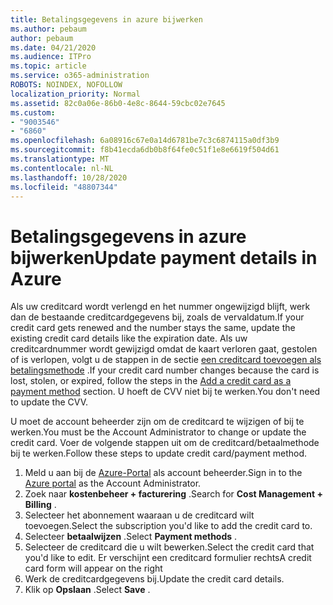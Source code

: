 ```yaml
---
title: Betalingsgegevens in azure bijwerken
ms.author: pebaum
author: pebaum
ms.date: 04/21/2020
ms.audience: ITPro
ms.topic: article
ms.service: o365-administration
ROBOTS: NOINDEX, NOFOLLOW
localization_priority: Normal
ms.assetid: 82c0a06e-86b0-4e8c-8644-59cbc02e7645
ms.custom:
- "9003546"
- "6860"
ms.openlocfilehash: 6a08916c67e0a14d6781be7c3c6874115a0df3b9
ms.sourcegitcommit: f8b41ecda6db0b8f64fe0c51f1e8e6619f504d61
ms.translationtype: MT
ms.contentlocale: nl-NL
ms.lasthandoff: 10/28/2020
ms.locfileid: "48807344"
---
```

# <a name="update-payment-details-in-azure"></a><span data-ttu-id="1cd4f-102">Betalingsgegevens in azure bijwerken</span><span class="sxs-lookup"><span data-stu-id="1cd4f-102">Update payment details in Azure</span></span>

<span data-ttu-id="1cd4f-103">Als uw creditcard wordt verlengd en het nummer ongewijzigd blijft, werk dan de bestaande creditcardgegevens bij, zoals de vervaldatum.</span><span class="sxs-lookup"><span data-stu-id="1cd4f-103">If your credit card gets renewed and the number stays the same, update the existing credit card details like the expiration date.</span></span> <span data-ttu-id="1cd4f-104">Als uw creditcardnummer wordt gewijzigd omdat de kaart verloren gaat, gestolen of is verlopen, volgt u de stappen in de sectie [een creditcard toevoegen als betalingsmethode](https://docs.microsoft.com/azure/cost-management-billing/manage/change-credit-card?WT.mc_id=Portal-Microsoft_Azure_Support#addcard) .</span><span class="sxs-lookup"><span data-stu-id="1cd4f-104">If your credit card number changes because the card is lost, stolen, or expired, follow the steps in the [Add a credit card as a payment method](https://docs.microsoft.com/azure/cost-management-billing/manage/change-credit-card?WT.mc_id=Portal-Microsoft_Azure_Support#addcard) section.</span></span> <span data-ttu-id="1cd4f-105">U hoeft de CVV niet bij te werken.</span><span class="sxs-lookup"><span data-stu-id="1cd4f-105">You don't need to update the CVV.</span></span>

<span data-ttu-id="1cd4f-106">U moet de account beheerder zijn om de creditcard te wijzigen of bij te werken.</span><span class="sxs-lookup"><span data-stu-id="1cd4f-106">You must be the Account Administrator to change or update the credit card.</span></span> <span data-ttu-id="1cd4f-107">Voer de volgende stappen uit om de creditcard/betaalmethode bij te werken.</span><span class="sxs-lookup"><span data-stu-id="1cd4f-107">Follow these steps to update credit card/payment method.</span></span>

1. <span data-ttu-id="1cd4f-108">Meld u aan bij de [Azure-Portal](https://portal.azure.com/) als account beheerder.</span><span class="sxs-lookup"><span data-stu-id="1cd4f-108">Sign in to the [Azure portal](https://portal.azure.com/) as the Account Administrator.</span></span>
2. <span data-ttu-id="1cd4f-109">Zoek naar **kostenbeheer + facturering** .</span><span class="sxs-lookup"><span data-stu-id="1cd4f-109">Search for **Cost Management + Billing** .</span></span>
3. <span data-ttu-id="1cd4f-110">Selecteer het abonnement waaraan u de creditcard wilt toevoegen.</span><span class="sxs-lookup"><span data-stu-id="1cd4f-110">Select the subscription you'd like to add the credit card to.</span></span>
4. <span data-ttu-id="1cd4f-111">Selecteer **betaalwijzen** .</span><span class="sxs-lookup"><span data-stu-id="1cd4f-111">Select **Payment methods** .</span></span>
5. <span data-ttu-id="1cd4f-112">Selecteer de creditcard die u wilt bewerken.</span><span class="sxs-lookup"><span data-stu-id="1cd4f-112">Select the credit card that you'd like to edit.</span></span> <span data-ttu-id="1cd4f-113">Er verschijnt een creditcard formulier rechts</span><span class="sxs-lookup"><span data-stu-id="1cd4f-113">A credit card form will appear on the right</span></span>
6. <span data-ttu-id="1cd4f-114">Werk de creditcardgegevens bij.</span><span class="sxs-lookup"><span data-stu-id="1cd4f-114">Update the credit card details.</span></span>
7. <span data-ttu-id="1cd4f-115">Klik op **Opslaan** .</span><span class="sxs-lookup"><span data-stu-id="1cd4f-115">Select **Save** .</span></span>
